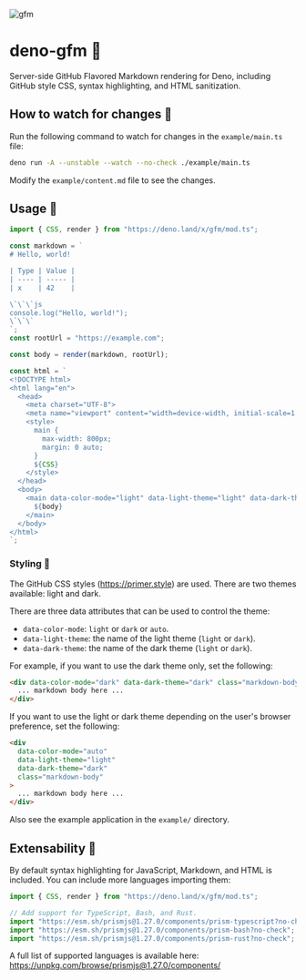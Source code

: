 ![gfm](https://user-images.githubusercontent.com/30534965/210409286-ff36deb0-3941-42ac-a902-8326c91cfe82.png)

# deno-gfm 🦕

Server-side GitHub Flavored Markdown rendering for Deno, including GitHub style
CSS, syntax highlighting, and HTML sanitization.

## How to watch for changes 👀

Run the following command to watch for changes in the `example/main.ts` file:

```sh
deno run -A --unstable --watch --no-check ./example/main.ts
```

Modify the `example/content.md` file to see the changes.

## Usage 🚀

```js
import { CSS, render } from "https://deno.land/x/gfm/mod.ts";

const markdown = `
# Hello, world!

| Type | Value |
| ---- | ----- |
| x    | 42    |

\`\`\`js
console.log("Hello, world!");
\`\`\`
`;
const rootUrl = "https://example.com";

const body = render(markdown, rootUrl);

const html = `
<!DOCTYPE html>
<html lang="en">
  <head>
    <meta charset="UTF-8">
    <meta name="viewport" content="width=device-width, initial-scale=1.0">
    <style>
      main {
        max-width: 800px;
        margin: 0 auto;
      }
      ${CSS}
    </style>
  </head>
  <body>
    <main data-color-mode="light" data-light-theme="light" data-dark-theme="dark" class="markdown-body">
      ${body}
    </main>
  </body>
</html>
`;
```

### Styling 🎨

The GitHub CSS styles (https://primer.style) are used. There are two themes
available: light and dark.

There are three data attributes that can be used to control the theme:

- `data-color-mode`: `light` or `dark` or `auto`.
- `data-light-theme`: the name of the light theme (`light` or `dark`).
- `data-dark-theme`: the name of the dark theme (`light` or `dark`).

For example, if you want to use the dark theme only, set the following:

```html
<div data-color-mode="dark" data-dark-theme="dark" class="markdown-body">
  ... markdown body here ...
</div>
```

If you want to use the light or dark theme depending on the user's browser
preference, set the following:

```html
<div
  data-color-mode="auto"
  data-light-theme="light"
  data-dark-theme="dark"
  class="markdown-body"
>
  ... markdown body here ...
</div>
```

Also see the example application in the `example/` directory.

## Extensability 🧩

By default syntax highlighting for JavaScript, Markdown, and HTML is included.
You can include more languages importing them:

```js
import { CSS, render } from "https://deno.land/x/gfm/mod.ts";

// Add support for TypeScript, Bash, and Rust.
import "https://esm.sh/prismjs@1.27.0/components/prism-typescript?no-check";
import "https://esm.sh/prismjs@1.27.0/components/prism-bash?no-check";
import "https://esm.sh/prismjs@1.27.0/components/prism-rust?no-check";
```

A full list of supported languages is available here:
https://unpkg.com/browse/prismjs@1.27.0/components/
